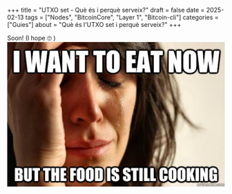 +++
title = "UTXO set - Què és i perquè serveix?"
draft = false
date = 2025-02-13
tags = ["Nodes", "BitcoinCore", "Layer 1", "Bitcoin-cli"]
categories = ["Guies"]
about = "Què és l'UTXO set i perquè serveix?"
+++

Soon! (I hope 🙄 )
![](/utxo_set/still_cooking.jpg#center)